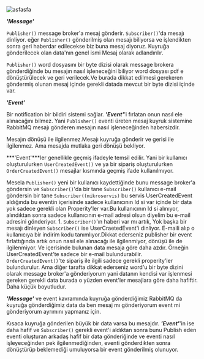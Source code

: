 
![asfasfa](https://user-images.githubusercontent.com/97520268/158588786-2a0310c4-9c13-4a2e-a2c2-3bc43c164677.PNG)


 ***'Message'***


```Publisher()``` message broker'a mesaj gönderir. 
 ```Subscriber()```'da mesajı dinliyor.
eğer ```Publisher()``` gönderilmiş olan mesajı biliyorsa ve işlendikten sonra geri haberdar edilecekse biz buna mesaj diyoruz.
Kuyruğa gönderilecek olan data'nın genel ismi Mesaj olarak adlandırılır.

```Publisher()``` word dosyasını bir byte dizisi olarak message brokera gönderdiğinde bu mesajın nasıl işleneceğini biliyor word dosyası pdf e dönüştürülecek ve geri verilecek.Ve burada dikkat edilmesi gerekeren göndermiş olunan mesaj içinde gerekli datada mevcut bir byte dizisi içinde var.


 ***'Event'***

Bir notification bir bildiri sistemi sağlar. ***'Event'***'i fırlatan onun nasıl ele alınacağını bilmez. Yani ```Publisher()``` eventi üreten mesaj kuyruk sistemine RabbitMQ mesajı gönderen mesajın nasıl işleneceğinden habersizdir.

Mesajın dönüşü ile ilgilenmez.Mesajı kuyruğa gönderir ve gerisi ile ilgilenmez. Ama mesajda mutlaka geri dönüşü bekliyor.

***'Event'***ler genellikle geçmiş ifadeyle temsil edilir. Yani bir kullanıcı oluşturulurken ```UserCreatedEvent()``` ve ya bir sipariş oluşturulurken ```OrderCreatedEvent()``` mesajlar kısmında geçmiş ifade kullanılmıyor.

Mesela ```Publisher()``` yeni bir kullanıcı kaydettiğinde bunu message broker'a göndersin ve  ```Subscriber()```'da bir tane  ```Subscriber()``` kullanıcı e-mail göndersin bir tane ```Subscriber((mikroservis)``` bu servis UserCreatedEvent aldığında bu eventin içerisinde sadece kullanıcının Id si var içinde bir data yok sadece gerekli olan Properity'ler var.Bu kullanıcının Id si alınıyor, alındıktan sonra sadece kullanıcının e-mail adresi olsun diyelim bu e-mail adresini gönderiyor. 1. ```Subscriber()```'ın haberi var mı artık, Yok başka bir mesajı dinleyen  ```Subscriber()``` ise UserCraetedEvent'i dinliyor. E-maili alıp o kullanıcıya bir indirim kodu tanımlıyor.Dikkat ederseniz publisher bir event fırlattığında artık onun nasıl ele alınacağı ile ilgilenmiyor, dönüşü ile de ilgilenmiyor. Ve içerisinde bulunan data mesaja göre daha azdır. Örneğin UserCreatedEvent'te sadece bir e-mail bulundurabilir. ```OrderCreatedEvent()```'te sipariş ile ilgili sadece gerekli properity'ler bulundurulur. Ama diğer tarafta dikkat ederseniz word'u bir byte dizini olarak message broker'a gönderiyorum yani datanın kendisi var işlenmesi gereken gerekli data burada o yüzden event'ler mesajlara göre daha hafiftir. Daha küçük boyutludur.

 ***'Message'*** ve  event kavramında kuyruğa gönderdiğimiz RabbitMQ da kuyruğa gönderdiğimiz data da ben mesaj mı gönderiyorum event mi gönderiyorum ayrımını yapmanız için.

Kısaca kuyruğa gönderilen büyük bir data varsa bu mesajdır. ***'Event'***'in ise daha hafif ve  ```Subscriber()``` gerekli event'i aldıktan sonra bunu Publish eden eventi oluşturan arkadaş hafif bir data gönderiğinde ve eventi nasıl işleyeceğinden pek ilgilenmediğinden, eventi gönderdikten sonra dönüştürüp beklemediği umuluyorsa bir event gönderilmiş olunuyor.
